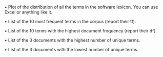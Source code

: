 
• Plot of the distribution of all the terms in the software lexicon. You can use Excel or anything like it.

• List of the 10 most frequent terms in the corpus (report their tf).

• List of the 10 terms with the highest document frequency (report their df).

• List of the 3 documents with the highest number of unique terms.

• List of the 3 documents with the lowest number of unique terms.

